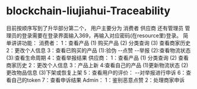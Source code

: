 # blockchain-liujiahui-Traceability
目前按顺序写到了升华部分第二个，
用户主要分为 消费者 供应商 还有管理员 
管理员的登录需要在登录界面输入369，再输入对应密码(在resource里)登录。
简单讲讲功能：
消费者：
1：查看产品
(1) 购买产品
(2) 分类查询
(3) 查看商家历史
2：更改个人信息
3：查看已购买的产品
(1):验伪 
 --点赞 --举报
(2):查看物流状态
(3):查看生命周期
4：查看举报结果
供应商：
1：查看产品
(1) 分类查询
(2) 查看商家历史
2：更改个人信息
3：产品上新
4:查看自己的产品
(1)更新物流状态
(2)更改物品信息
(3)下架或恢复上架
5：查看用户的评价：
--对举报进行申诉
6：查看自己的token
7：查看申诉结果
Admin：
1：鉴别恶意点赞
2：处理商家申诉